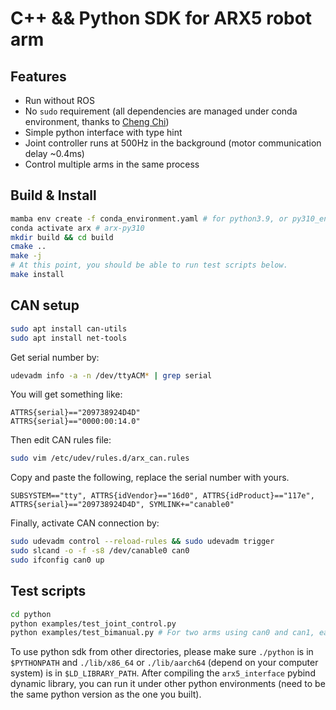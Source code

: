 # C++ && Python SDK for ARX5 robot arm
## Features
- Run without ROS
- No `sudo` requirement (all dependencies are managed under conda environment, thanks to [Cheng Chi](https://cheng-chi.github.io/))
- Simple python interface with type hint
- Joint controller runs at 500Hz in the background (motor communication delay ~0.4ms)
- Control multiple arms in the same process

## Build & Install
```bash
mamba env create -f conda_environment.yaml # for python3.9, or py310_environment.yaml for python3.10
conda activate arx # arx-py310
mkdir build && cd build
cmake ..
make -j
# At this point, you should be able to run test scripts below.
make install
```

## CAN setup
``` sh
sudo apt install can-utils
sudo apt install net-tools
```
Get serial number by:
``` sh
udevadm info -a -n /dev/ttyACM* | grep serial
```
You will get something like:
```
ATTRS{serial}=="209738924D4D"
ATTRS{serial}=="0000:00:14.0"
```
Then edit CAN rules file:
``` sh
sudo vim /etc/udev/rules.d/arx_can.rules
```
Copy and paste the following, replace the serial number with yours.
```
SUBSYSTEM=="tty", ATTRS{idVendor}=="16d0", ATTRS{idProduct}=="117e", 
ATTRS{serial}=="209738924D4D", SYMLINK+="canable0"
```

Finally, activate CAN connection by:
``` sh
sudo udevadm control --reload-rules && sudo udevadm trigger
sudo slcand -o -f -s8 /dev/canable0 can0
sudo ifconfig can0 up
```

## Test scripts
```bash
cd python
python examples/test_joint_control.py
python examples/test_bimanual.py # For two arms using can0 and can1, each arm will act the same as test_joint_control.py
```
To use python sdk from other directories, please make sure `./python` is in `$PYTHONPATH` and `./lib/x86_64` or `./lib/aarch64` (depend on your computer system) is in `$LD_LIBRARY_PATH`.
After compiling the `arx5_interface` pybind dynamic library, you can run it under other python environments (need to be the same python version as the one you built).